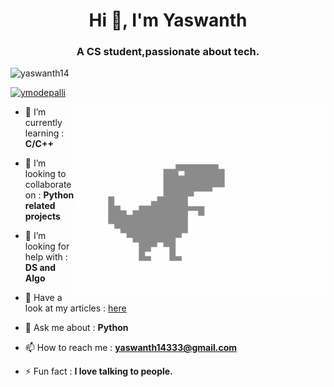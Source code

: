 <h1 align="center">Hi 👋, I'm Yaswanth</h1>
<h3 align="center">A CS student,passionate about tech.</h3>

<p align="left"> <img src="https://komarev.com/ghpvc/?username=yaswanth14&label=Profile%20views&color=0e75b6&style=flat" alt="yaswanth14" /> </p>

<p align="left"> <a href="https://twitter.com/ymodepalli" target="blank"><img src="https://img.shields.io/twitter/follow/ymodepalli?logo=twitter&style=for-the-badge" alt="ymodepalli" /></a> </p>

<img align="right" alt="GIF" src="/devpic.gif?raw=true" width="400" height="300"/>

- 🌱 I’m currently learning : **C/C++**

- 👯 I’m looking to collaborate on : **Python related projects**

- 🤝 I’m looking for help with : **DS and Algo**

- 📝 Have a look at my articles : [here](https://ymodepalli.hashnode.dev/)

- 💬 Ask me about : **Python**

- 📫 How to reach me : **yaswanth14333@gmail.com**

- ⚡ Fun fact : **I love talking to people.**


